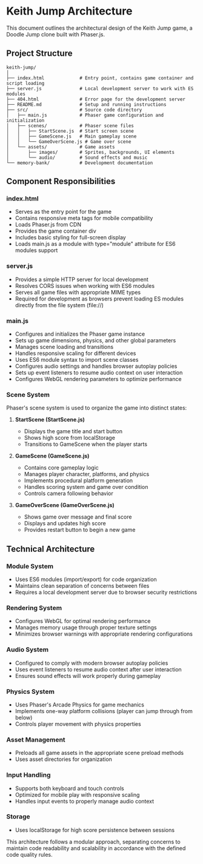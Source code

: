 # Keith Jump Architecture

This document outlines the architectural design of the Keith Jump game, a Doodle Jump clone built with Phaser.js.

## Project Structure

```
keith-jump/
│
├── index.html             # Entry point, contains game container and script loading
├── server.js              # Local development server to work with ES modules
├── 404.html               # Error page for the development server
├── README.md              # Setup and running instructions
├── src/                   # Source code directory
│   ├── main.js            # Phaser game configuration and initialization
│   ├── scenes/            # Phaser scene files
│   │   ├── StartScene.js  # Start screen scene
│   │   ├── GameScene.js   # Main gameplay scene
│   │   └── GameOverScene.js # Game over scene
│   └── assets/            # Game assets
│       ├── images/        # Sprites, backgrounds, UI elements
│       └── audio/         # Sound effects and music
└── memory-bank/           # Development documentation
```

## Component Responsibilities

### index.html
- Serves as the entry point for the game
- Contains responsive meta tags for mobile compatibility
- Loads Phaser.js from CDN
- Provides the game container div
- Includes basic styling for full-screen display
- Loads main.js as a module with type="module" attribute for ES6 modules support

### server.js
- Provides a simple HTTP server for local development
- Resolves CORS issues when working with ES6 modules
- Serves all game files with appropriate MIME types
- Required for development as browsers prevent loading ES modules directly from the file system (file://)

### main.js
- Configures and initializes the Phaser game instance
- Sets up game dimensions, physics, and other global parameters
- Manages scene loading and transitions
- Handles responsive scaling for different devices
- Uses ES6 module syntax to import scene classes
- Configures audio settings and handles browser autoplay policies
- Sets up event listeners to resume audio context on user interaction
- Configures WebGL rendering parameters to optimize performance

### Scene System
Phaser's scene system is used to organize the game into distinct states:

1. **StartScene (StartScene.js)**
   - Displays the game title and start button
   - Shows high score from localStorage
   - Transitions to GameScene when the player starts

2. **GameScene (GameScene.js)**
   - Contains core gameplay logic
   - Manages player character, platforms, and physics
   - Implements procedural platform generation
   - Handles scoring system and game over condition
   - Controls camera following behavior

3. **GameOverScene (GameOverScene.js)**
   - Shows game over message and final score
   - Displays and updates high score
   - Provides restart button to begin a new game

## Technical Architecture

### Module System
- Uses ES6 modules (import/export) for code organization
- Maintains clean separation of concerns between files
- Requires a local development server due to browser security restrictions

### Rendering System
- Configures WebGL for optimal rendering performance
- Manages memory usage through proper texture settings
- Minimizes browser warnings with appropriate rendering configurations

### Audio System
- Configured to comply with modern browser autoplay policies
- Uses event listeners to resume audio context after user interaction
- Ensures sound effects will work properly during gameplay

### Physics System
- Uses Phaser's Arcade Physics for game mechanics
- Implements one-way platform collisions (player can jump through from below)
- Controls player movement with physics properties

### Asset Management
- Preloads all game assets in the appropriate scene preload methods
- Uses asset directories for organization

### Input Handling
- Supports both keyboard and touch controls
- Optimized for mobile play with responsive scaling
- Handles input events to properly manage audio context

### Storage
- Uses localStorage for high score persistence between sessions

This architecture follows a modular approach, separating concerns to maintain code readability and scalability in accordance with the defined code quality rules.
